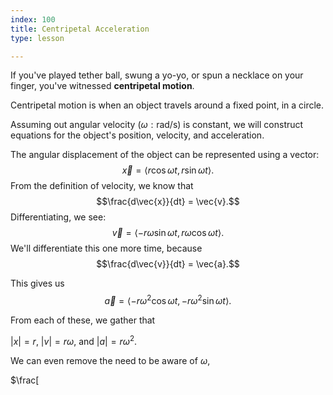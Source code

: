 ```yaml
---
index: 100
title: Centripetal Acceleration
type: lesson

---
```


If you've played tether ball, swung a yo-yo, or spun a necklace on your finger, you've witnessed **centripetal motion**. 

Centripetal motion is when an object travels around a fixed point, in a circle. 

Assuming out angular velocity ($\omega: \text{rad/s}$) is constant, we will construct equations for the object's position, velocity, and acceleration.

The angular displacement of the object can be represented using a vector:
$$ \vec{x} = \left<  r\cos\omega t , r\sin\omega t\right>.$$
From the definition of velocity, we know that
$$\frac{d\vec{x}}{dt} = \vec{v}.$$
Differentiating, we see:
$$\vec{v} = \left<  -r\omega\sin\omega t , r\omega\cos\omega t \right>.$$
We'll differentiate this one more time, because
$$\frac{d\vec{v}}{dt} = \vec{a}.$$

This gives us 
$$\vec{a} = \left<  -r\omega^2\cos\omega t , -r\omega^2\sin\omega t \right>.$$

From each of these, we gather that

$|x| = r,$
$|v| = r\omega,$
and
$|a| = r\omega^2.$

We can even remove the need to be aware of $\omega,$

$\frac[
<!--stackedit_data:
eyJoaXN0b3J5IjpbMTg3MTY0OTk3N119
-->